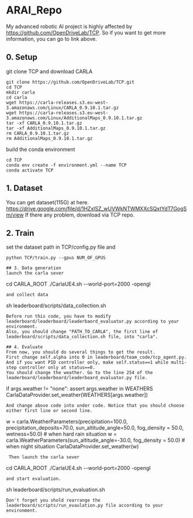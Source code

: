 # ARAI_Repo
My advanced robotic AI project is highly affected by https://github.com/OpenDriveLab/TCP.
So if you want to get more information, you can go to link above. 
## 0. Setup
git clone TCP and download CARLA
```
git clone https://github.com/OpenDriveLab/TCP.git
cd TCP
mkdir carla
cd carla
wget https://carla-releases.s3.eu-west-3.amazonaws.com/Linux/CARLA_0.9.10.1.tar.gz
wget https://carla-releases.s3.eu-west-3.amazonaws.com/Linux/AdditionalMaps_0.9.10.1.tar.gz
tar -xf CARLA_0.9.10.1.tar.gz
tar -xf AdditionalMaps_0.9.10.1.tar.gz
rm CARLA_0.9.10.1.tar.gz
rm AdditionalMaps_0.9.10.1.tar.gz
```
build the conda environment
```
cd TCP
conda env create -f environment.yml --name TCP
conda activate TCP
```
## 1. Dataset
You can get dataset(115G) at here.
https://drive.google.com/file/d/1HZxlSZ_wUVWkNTWMXXcSQxtYdT7GogSm/view
If there any problem, download via TCP repo. 

## 2. Train
set the dataset path in TCP/config.py file and
```
python TCP/train.py --gpus NUM_OF_GPUS

## 3. Data generation
launch the carla sever
```
cd CARLA_ROOT
./CarlaUE4.sh --world-port=2000 -opengl
```
and collect data
```
sh leaderboard/scripts/data_collection.sh
```
Before run this code, you have to modify leaderboard/leaderboard/leaderbaord_evaluator.py according to your environment.
Also, you should change "PATH_TO_CARLA", the first line of leaderboard/scripts/data_collection.sh file, into "carla".

## 4. Evaluate
From now, you should do several things to get the result.
First change self.alpha into 0 in leaderboard/team_code/tcp_agent.py. And if you want PID controller only, make self.status==1 while multi-step controller only at status==0.
You should change the weather. Go to the line 254 of the leaderboard/leaderboard/leaderboard_evaluator.py file.
```
  if args.weather != "none":
    assert args.weather in WEATHERS
    CarlaDataProvider.set_weather(WEATHERS[args.weather])
```
And change above code into under code. Notice that you should choose either first line or second line.
```
  w = carla.WeatherParameters(precipitation=100.0, precipitation_deposits=70.0, sun_altitude_angle=50.0, fog_density = 50.0, wetness=50.0) # when hard rain situation
  w = carla.WeatherParameters(sun_altitude_angle=-30.0, fog_density = 50.0) # when night situation
  CarlaDataProvider.set_weather(w)
```
 Then launch the carla sever
```
cd CARLA_ROOT
./CarlaUE4.sh --world-port=2000 -opengl
```
and start evaluation.
```
sh leaderboard/scripts/run_evaluation.sh
```
Don't forget you shold rearrange the leaderboard/scripts/run_evaulation.py file according to your environment.

